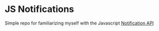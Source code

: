 # JS Notifications

Simple repo for familiarizing myself with the Javascript [Notification API](https://developer.mozilla.org/en-US/docs/Web/API/notification)